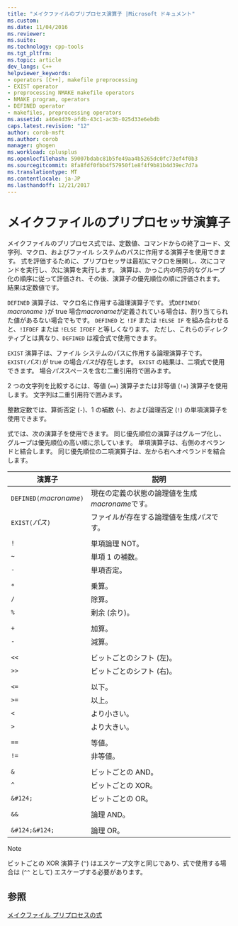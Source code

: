 ```yaml
---
title: "メイクファイルのプリプロセス演算子 |Microsoft ドキュメント"
ms.custom: 
ms.date: 11/04/2016
ms.reviewer: 
ms.suite: 
ms.technology: cpp-tools
ms.tgt_pltfrm: 
ms.topic: article
dev_langs: C++
helpviewer_keywords:
- operators [C++], makefile preprocessing
- EXIST operator
- preprocessing NMAKE makefile operators
- NMAKE program, operators
- DEFINED operator
- makefiles, preprocessing operators
ms.assetid: a46e4d39-afdb-43c1-ac3b-025d33e6ebdb
caps.latest.revision: "12"
author: corob-msft
ms.author: corob
manager: ghogen
ms.workload: cplusplus
ms.openlocfilehash: 59007bdabc81b5fe49aa4b5265dc0fc73ef4f0b3
ms.sourcegitcommit: 8fa8fdf0fbb4f57950f1e8f4f9b81b4d39ec7d7a
ms.translationtype: MT
ms.contentlocale: ja-JP
ms.lasthandoff: 12/21/2017
---
```

# <a name="makefile-preprocessing-operators"></a>メイクファイルのプリプロセッサ演算子
メイクファイルのプリプロセス式では、定数値、コマンドからの終了コード、文字列、マクロ、およびファイル システムのパスに作用する演算子を使用できます。 式を評価するために、プリプロセッサは最初にマクロを展開し、次にコマンドを実行し、次に演算を実行します。 演算は、かっこ内の明示的なグループ化の順序に従って評価され、その後、演算子の優先順位の順に評価されます。 結果は定数値です。  
  
 `DEFINED` 演算子は、マクロ名に作用する論理演算子です。 式`DEFINED(` *macroname* `)`が true 場合*macroname*が定義されている場合は、割り当てられた値があるない場合でもです。 `DEFINED` と `!IF` または `!ELSE IF` を組み合わせると、`!IFDEF` または `!ELSE IFDEF` と等しくなります。 ただし、これらのディレクティブとは異なり、`DEFINED` は複合式で使用できます。  
  
 `EXIST` 演算子は、ファイル システムのパスに作用する論理演算子です。 `EXIST(`*パス*`)`が true の場合*パス*が存在します。 `EXIST` の結果は、二項式で使用できます。 場合*パス*スペースを含む二重引用符で囲みます。  
  
 2 つの文字列を比較するには、等値 (`==`) 演算子または非等値 (`!=`) 演算子を使用します。 文字列は二重引用符で囲みます。  
  
 整数定数では、算術否定 (`-`)、1 の補数 (`~`)、および論理否定 (`!`) の単項演算子を使用できます。  
  
 式では、次の演算子を使用できます。 同じ優先順位の演算子はグループ化し、グループは優先順位の高い順に示しています。 単項演算子は、右側のオペランドと結合します。 同じ優先順位の二項演算子は、左から右へオペランドを結合します。  
  
|演算子|説明|  
|--------------|-----------------|  
|`DEFINED(`*macroname*`)`|現在の定義の状態の論理値を生成*macroname*です。|  
|`EXIST(`*パス*`)`|ファイルが存在する論理値を生成*パス*です。|  
|||  
|`!`|単項論理 NOT。|  
|`~`|単項 1 の補数。|  
|`-`|単項否定。|  
|||  
|`*`|乗算。|  
|`/`|除算。|  
|`%`|剰余 (余り)。|  
|||  
|`+`|加算。|  
|`-`|減算。|  
|||  
|`<<`|ビットごとのシフト (左)。|  
|`>>`|ビットごとのシフト (右)。|  
|||  
|`<=`|以下。|  
|`>=`|以上。|  
|`<`|より小さい。|  
|`>`|より大きい。|  
|||  
|`==`|等値。|  
|`!=`|非等値。|  
|||  
|`&`|ビットごとの AND。|  
|`^`|ビットごとの XOR。|  
|`&#124;`|ビットごとの OR。|  
|||  
|`&&`|論理 AND。|  
|||  
|`&#124;&#124;`|論理 OR。|  
  
> [!NOTE]
>  ビットごとの XOR 演算子 (`^`) はエスケープ文字と同じであり、式で使用する場合は (`^^` として) エスケープする必要があります。  
  
## <a name="see-also"></a>参照  
 [メイクファイル プリプロセスの式](../build/expressions-in-makefile-preprocessing.md)